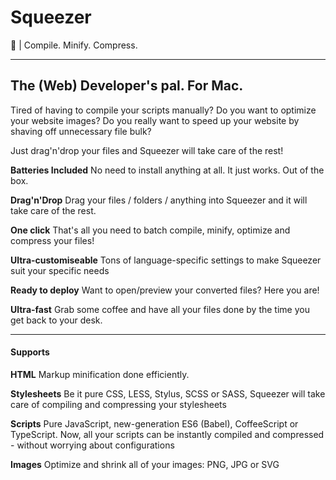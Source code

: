 # Squeezer
 | Compile. Minify. Compress.

-----

## The (Web) Developer's pal. For Mac.

Tired of having to compile your scripts manually? Do you want to optimize your website images? Do you really want to speed up your website by shaving off unnecessary file bulk?

Just drag'n'drop your files and Squeezer will take care of the rest!

**Batteries Included**
No need to install anything at all. It just works. Out of the box.

**Drag'n'Drop**
Drag your files / folders / anything into Squeezer and it will take care of the rest.

**One click**
That's all you need to batch compile, minify, optimize and compress your files!

**Ultra-customiseable**
Tons of language-specific settings to make Squeezer suit your specific needs

**Ready to deploy**
Want to open/preview your converted files? Here you are!

**Ultra-fast**
Grab some coffee and have all your files done by the time you get back to your desk.

----

#### Supports

**HTML**
Markup minification done efficiently.

**Stylesheets**
Be it pure CSS, LESS, Stylus, SCSS or SASS, Squeezer will take care of compiling and compressing your stylesheets

**Scripts**
Pure JavaScript, new-generation ES6 (Babel), CoffeeScript or TypeScript. Now, all your scripts can be instantly compiled and compressed - without worrying about configurations

**Images**
Optimize and shrink all of your images: PNG, JPG or SVG
